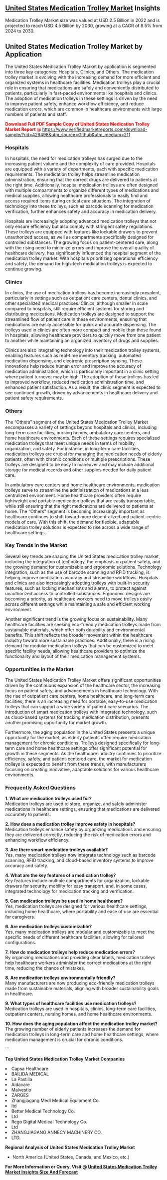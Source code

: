 <h2><a href="https://www.verifiedmarketreports.com/download-sample/?rid=429498&amp;utm_source=Github&amp;utm_medium=211" target="_blank">United States Medication Trolley Market</a> Insights</h2><p>Medication Trolley Market size was valued at USD 2.5 Billion in 2022 and is projected to reach USD 4.5 Billion by 2030, growing at a CAGR of 8.5% from 2024 to 2030.</p><p><h2>United States Medication Trolley Market by Application</h2><p>The United States Medication Trolley Market by application is segmented into three key categories: Hospitals, Clinics, and Others. The medication trolley market is evolving with the increasing demand for more efficient and organized systems in healthcare facilities. Medication trolleys play a crucial role in ensuring that medications are safely and conveniently distributed to patients, particularly in fast-paced environments like hospitals and clinics. The adoption of medication trolleys in these settings is driven by the need to improve patient safety, enhance workflow efficiency, and reduce medication errors, which are common in healthcare environments with large numbers of patients and staff.</p><p><p><span class=""><span style="color: #ff0000;"><strong>Download Full PDF Sample Copy of United States Medication Trolley Market Report</strong> @ </span><a href="https://www.verifiedmarketreports.com/download-sample/?rid=429498&amp;utm_source=Github&amp;utm_medium=211" target="_blank">https://www.verifiedmarketreports.com/download-sample/?rid=429498&amp;utm_source=Github&amp;utm_medium=211</a></span></p></p><h3>Hospitals</h3><p>In hospitals, the need for medication trolleys has surged due to the increasing patient volume and the complexity of care provided. Hospitals are equipped with a variety of departments, each with specific medication requirements. The medication trolley helps streamline medication administration, ensuring that the correct drugs are delivered to patients at the right time. Additionally, hospital medication trolleys are often designed with multiple compartments to organize different types of medications and medical supplies, allowing healthcare professionals to easily find and access required items during critical care situations. The integration of technology into these trolleys, such as barcode scanning for medication verification, further enhances safety and accuracy in medication delivery.</p><p>Hospitals are increasingly adopting advanced medication trolleys that not only ensure efficiency but also comply with stringent safety regulations. These trolleys are equipped with features like lockable drawers to prevent unauthorized access, as well as compartments specifically designed for controlled substances. The growing focus on patient-centered care, along with the rising need to minimize errors and improve the overall quality of healthcare delivery, has significantly influenced the hospital segment of the medication trolley market. With hospitals prioritizing operational efficiency and safety, the demand for high-tech medication trolleys is expected to continue growing.</p><h3>Clinics</h3><p>In clinics, the use of medication trolleys has become increasingly prevalent, particularly in settings such as outpatient care centers, dental clinics, and other specialized medical practices. Clinics, although smaller in scale compared to hospitals, still require efficient systems for storing and distributing medications. Medication trolleys are designed to support the streamlined flow of patient care in these environments, ensuring that medications are easily accessible for quick and accurate dispensing. The trolleys used in clinics are often more compact and mobile than those found in hospitals, allowing healthcare providers to quickly move from one patient to another while maintaining an organized inventory of drugs and supplies.</p><p>Clinics are also integrating technology into their medication trolley systems, enabling features such as real-time inventory tracking, automated medication dispensing, and electronic prescription syncing. These innovations help reduce human error and improve the accuracy of medication administration, which is particularly important in a clinic setting where patient turnover may be high. The adoption of these trolleys has led to improved workflow, reduced medication administration time, and enhanced patient satisfaction. As a result, the clinic segment is expected to see continued growth, driven by advancements in healthcare delivery and patient safety requirements.</p><h3>Others</h3><p>The “Others” segment of the United States Medication Trolley Market encompasses a variety of settings beyond hospitals and clinics, including long-term care facilities, nursing homes, ambulatory care centers, and home healthcare environments. Each of these settings requires specialized medication trolleys that meet unique needs in terms of mobility, organization, and safety. For instance, in long-term care facilities, medication trolleys are crucial for managing the medication needs of elderly patients, often with chronic conditions or multiple prescriptions. These trolleys are designed to be easy to maneuver and may include additional storage for medical records and other supplies needed for daily patient care.</p><p>In ambulatory care centers and home healthcare environments, medication trolleys serve to streamline the administration of medications in a less centralized environment. Home healthcare providers often require lightweight and portable medication trolleys that are easily transportable, while still ensuring that the right medications are delivered to patients at home. The “Others” segment is becoming increasingly important as healthcare continues to shift toward more decentralized and patient-centric models of care. With this shift, the demand for flexible, adaptable medication trolley solutions is expected to rise across a wide range of healthcare settings.</p><h3>Key Trends in the Market</h3><p>Several key trends are shaping the United States medication trolley market, including the integration of technology, the emphasis on patient safety, and the growing demand for customizable and ergonomic solutions. Technology integration, such as the use of barcode scanning and RFID tracking, is helping improve medication accuracy and streamline workflows. Hospitals and clinics are also increasingly adopting trolleys with built-in security features, such as locking mechanisms and alarms, to protect against unauthorized access to controlled substances. Ergonomic designs are becoming a priority, as healthcare workers need to move trolleys easily across different settings while maintaining a safe and efficient working environment.</p><p>Another significant trend is the growing focus on sustainability. Many healthcare facilities are seeking eco-friendly medication trolleys made from sustainable materials, which offer both durability and environmental benefits. This shift reflects the broader movement within the healthcare industry toward more sustainable practices. Additionally, there is a rising demand for modular medication trolleys that can be customized to meet specific facility needs, allowing healthcare providers to optimize the functionality and layout of their medication management systems.</p><h3>Opportunities in the Market</h3><p>The United States Medication Trolley Market offers significant opportunities driven by the continuous expansion of the healthcare sector, the increasing focus on patient safety, and advancements in healthcare technology. With the rise of outpatient care centers, home healthcare, and long-term care facilities, there is an increasing need for portable, easy-to-use medication trolleys that can support a wide variety of patient care scenarios. The introduction of smart medication trolleys with integrated technology, such as cloud-based systems for tracking medication distribution, presents another promising opportunity for market growth.</p><p>Furthermore, the aging population in the United States presents a unique opportunity for the market, as elderly patients often require medication management for chronic conditions. Trolleys designed specifically for long-term care and home healthcare settings offer significant potential for growth in these segments. As the healthcare industry continues to prioritize efficiency, safety, and patient-centered care, the market for medication trolleys is expected to benefit from these trends, with manufacturers focusing on creating innovative, adaptable solutions for various healthcare environments.</p><h3>Frequently Asked Questions</h3><p><strong>1. What are medication trolleys used for?</strong><br>Medication trolleys are used to store, organize, and safely administer medications in healthcare settings, ensuring that medications are delivered accurately to patients.</p><p><strong>2. How does a medication trolley improve safety in hospitals?</strong><br>Medication trolleys enhance safety by organizing medications and ensuring they are delivered correctly, reducing the risk of medication errors and enhancing workflow efficiency.</p><p><strong>3. Are there smart medication trolleys available?</strong><br>Yes, many medication trolleys now integrate technology such as barcode scanning, RFID tracking, and cloud-based inventory systems to improve accuracy and safety.</p><p><strong>4. What are the key features of a medication trolley?</strong><br>Key features include multiple compartments for organization, lockable drawers for security, mobility for easy transport, and, in some cases, integrated technology for medication tracking and verification.</p><p><strong>5. Can medication trolleys be used in home healthcare?</strong><br>Yes, medication trolleys are designed for various healthcare settings, including home healthcare, where portability and ease of use are essential for caregivers.</p><p><strong>6. Are medication trolleys customizable?</strong><br>Yes, many medication trolleys are modular and customizable to meet the specific needs of different healthcare facilities, allowing for tailored configurations.</p><p><strong>7. How do medication trolleys help reduce medication errors?</strong><br>By organizing medications and providing clear labels, medication trolleys help healthcare workers administer the correct medications at the right time, reducing the chance of mistakes.</p><p><strong>8. Are medication trolleys environmentally friendly?</strong><br>Many manufacturers are now producing eco-friendly medication trolleys made from sustainable materials, aligning with broader sustainability goals in healthcare.</p><p><strong>9. What types of healthcare facilities use medication trolleys?</strong><br>Medication trolleys are used in hospitals, clinics, long-term care facilities, outpatient centers, nursing homes, and home healthcare environments.</p><p><strong>10. How does the aging population affect the medication trolley market?</strong><br>The growing number of elderly patients increases the demand for medication trolleys in long-term care and home healthcare settings, where medication management is crucial for chronic conditions.</p>```</p><p><strong>Top United States Medication Trolley Market Companies</strong></p><div data-test-id=""><p><li>Capsa Healthcare</li><li> BAILIDA MEDICAL</li><li> La Pastilla</li><li> Aidacare</li><li> Malvestio</li><li> ZARGES</li><li> Zhangjiagang Medi Medical Equipment Co.</li><li>ltd</li><li> Better Medical Technology Co.</li><li> Ltd</li><li> Rego Digital Medical Technology Co.</li><li> Ltd</li><li> ZHANGJIAGANG ANNECY MACHINERY CO.</li><li>LTD.</li></p><div><strong>Regional Analysis of&nbsp;United States Medication Trolley Market</strong></div><ul><li dir="ltr"><p dir="ltr">North America&nbsp;(United States, Canada, and Mexico, etc.)</p></li></ul><p><strong>For More Information or Query, Visit @&nbsp;</strong><strong><a href="https://www.verifiedmarketreports.com/product/medication-trolley-market/?utm_source=Github&amp;utm_medium=211" target="_blank">United States Medication Trolley Market Insights Size And Forecast</a></strong></p></div>
